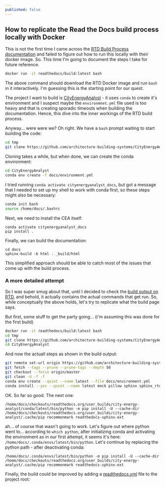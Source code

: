 ```yaml
---
published: false
---
```

## How to replicate the Read the Docs build process locally with Docker

This is not the first time I came across the [RTD Build Process documentation](https://docs.readthedocs.io/en/stable/builds.html#how-we-build-documentation) and failed to figure out how to run this locally with their docker image. So. This time I'm going to document the steps I take for future reference.

```bash
docker run -it readthedocs/build:latest bash
```

The above command should download the RTD Docker image and run `bash` in it interactively. I'm guessing this is the starting point for our quest.

The  project I want to build is [CityEnergyAnalyst](https://github.com/architecture-building-systems/CityEnergyAnalyst) - it uses `conda` to create it's environment and I suspect maybe the `environmnet.yml` file used is too heavy and that is creating sporadic timeouts when building the documentation. Hence, this dive into the inner workings of the RTD build process.

Anyway... were were we? Oh right. We have a `bash` prompt waiting to start building the code:

```bash
cd tmp
git clone https://github.com/architecture-building-systems/CityEnergyAnalyst.git
```

Cloning takes a while, but when done, we can create the conda environment:

```bash
cd CityEnergyAnalyst
conda env create -f docs/environment.yml
```

I tried running `conda activate cityenergyanalyst_docs`, but got a message that I needed to set up my shell to work with conda first, so these steps might also be necessary:

```bash
conda init bash
source /home/docs/.bashrc
```

Next, we need to install the CEA itself:

```
conda activate cityenergyanalyst_docs
pip install .
```

Finally, we can build the documentation:

```
cd docs
sphinx-build -b html . _build/html
```

This simplified approach should be able to catch most of the issues that come up with the build process.

### A more detailed attempt

So I was super smug about that, until I decided to check the [build output on RTD](https://readthedocs.org/projects/city-energy-analyst/builds/9318678/), and behold, it actually contains the actual commands that get run. So, while conceptually the above holds, let's try to replicate what the build page says.

But first, some stuff to get the party going... (i'm assuming this was done for the first build)

```bash
docker run -it readthedocs/build:latest bash
cd tmp
git clone https://github.com/architecture-building-systems/CityEnergyAnalyst.git
cd CityEnergyAnalyst
```

And now the actuall steps as shown in the build output:

```bash
git remote set-url origin https://github.com/architecture-building-systems/CityEnergyAnalyst.git
git fetch --tags --prune --prune-tags --depth 50
git checkout --force origin/master
git clean -d -f -f
conda env create --quiet --name latest --file docs/environment.yml
conda install --yes --quiet --name latest mock pillow sphinx sphinx_rtd_theme
```

OK. So far so good. The next one:

```
/home/docs/checkouts/readthedocs.org/user_builds/city-energy-analyst/conda/latest/bin/python -m pip install -U --cache-dir /home/docs/checkouts/readthedocs.org/user_builds/city-energy-analyst/.cache/pip recommonmark readthedocs-sphinx-ext
```

ah... of course that wasn't going to work. Let's figure out where python went to... according to `which python`, after initializing conda and activating the environment as in our first attempt, it seems it's here: `/home/docs/.conda/envs/latest/bin/python`. Let's continue by replacing the python path - after deactivating conda:

```
/home/docs/.conda/envs/latest/bin/python -m pip install -U --cache-dir /home/docs/checkouts/readthedocs.org/user_builds/city-energy-analyst/.cache/pip recommonmark readthedocs-sphinx-ext
```

Finally, the build could be improved by adding a [readthedocs.yml](https://docs.readthedocs.io/en/stable/config-file/v2.html) file to the project root:
